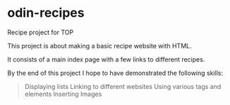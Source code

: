 # odin-recipes
Recipe project for TOP

This project is about making a basic recipe website with HTML.

It consists of a main index page with a few links to different recipes.

By the end of this project I hope to have demonstrated the following skills:

> Displaying lists
> Linking to different websites
> Using various tags and elements
> Inserting Images



